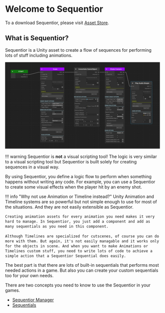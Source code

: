 # Welcome to Sequentior

To a download Sequentior, please visit [Asset Store](https://www.assetstore.com).

## What is Sequentior?

Sequentior is a Unity asset to create a flow of sequences for performing lots of stuff including animations.

![Sequentior Graph Sample](/img/sequentiorgraphsample.jpg)


!!! warning
    Sequentior is **not** a visual scripting tool! The logic is very similar to a visual scripting tool but Sequentior is built solely for creating sequences in a visual way.


By using Sequentior, you define a logic flow to perform when something happens without writing any code. For example, you can use a Sequentior to create some visual effects when the player hit by an enemy shot. 

!!! info "Why not use Animation or Timeline instead?"
    Unity Animation and Timeline systems are so powerful but not simple enough to use for most of the situations. And they are not easily extensible as Sequentior. 
    
    Creating animation assets for every animation you need makes it very hard to manage. In Sequentior, you just add a component and add as many sequentials as you need in this component.
    
    Although Timelines are specialized for cutscenes, of course you can do more with them. But again, it's not easily managable and it works only for the objects in scene. And when you want to make Animations or Timelines custom stuff, you need to write lots of code to achieve a simple action that a Sequentior Sequential does easily.

The best part is that there are lots of built-in sequentials that performs most needed actions in a game. But also you can create your custom sequentials too for your own needs.

There are two concepts you need to know to use the Sequentior in your games.

* [Sequentior Manager](sequentiormanager/index.md)
* [Sequentials](sequentials/index.md)





